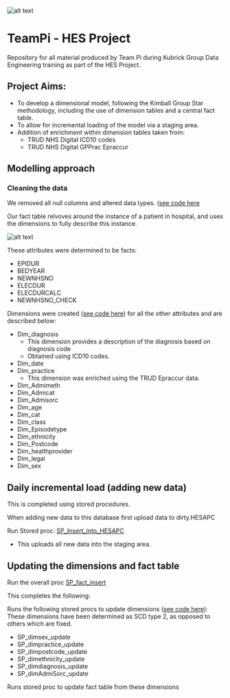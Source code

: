 ![alt text](https://github.com/LaurenSwan16/TeamPi---HES-Project/blob/master/teampi.png "Logo") 

# TeamPi - HES Project

Repository for all material produced by Team Pi during Kubrick Group Data Engineering training as part of the HES Project. 

## Project Aims: 
- To develop a dimensional model, following the Kimball Group Star methodology, including the use of dimension tables and a central fact    table.
- To allow for incremental loading of the model via a staging area. 
- Addition of enrichment within dimension tables taken from: 
   + TRUD NHS Digital ICD10 codes 
   + TRUD NHS Digital GPPrac Epraccur

## Modelling approach 

### Cleaning the data 

We removed all null columns and altered data types. 
([see code here](https://github.com/LaurenSwan16/TeamPi---HES-Project/blob/master/Cleaning%20null%20columns%20and%20altering%20column%20types.txt)

Our fact table relvoves around the instance of a patient in hospital, and uses the dimensions to fully describe this instance. 

![alt text](https://github.com/LaurenSwan16/TeamPi---HES-Project/blob/master/FullERD.png "ERD") 

These attributes were determined to be facts:
- EPIDUR
- BEDYEAR
- NEWNHSNO
- ELECDUR
- ELECDURCALC
- NEWNHSNO_CHECK

Dimensions were created ([see code here](https://github.com/LaurenSwan16/TeamPi---HES-Project/blob/master/Dimension%20creation%20code%20-%20Hospital%20project%20-%20Team%20Pi.sql)) for all the other attributes and are described below:

- Dim_diagnosis 
  + This dimension provides a description of the diagnosis based on diagnosis code
  + Obtained using ICD10 codes.
- Dim_date
- Dim_practice
  + This dimension was enriched using the TRUD Epraccur data.
- Dim_Admimeth 
- Dim_Admicat 
- Dim_Admisorc
- Dim_age
- Dim_cat
- Dim_class
- Dim_Episodetype
- Dim_ethnicity
- Dim_Postcode
- Dim_healthprovider
- Dim_legal 
- Dim_sex

## Daily incremental load (adding new data) 

This is completed using stored procedures. 

When adding new data to this database first upload data to dirty.HESAPC

Run Stored proc:
					[SP_Insert_into_HESAPC](https://github.com/LaurenSwan16/TeamPi---HES-Project/blob/master/SP%20for%20incremental%20loading%20of%20staged%20data.sql) 

- This uploads all new data into the staging area. 

## Updating the dimensions and fact table 

Run the overall proc
						[SP_fact_insert](https://github.com/LaurenSwan16/TeamPi---HES-Project/blob/master/SP_fact_insert.sql)

This completes the following: 

Runs the following stored procs to update dimensions ([see code here](https://github.com/LaurenSwan16/TeamPi---HES-Project/blob/master/SP%20for%20updating%20ALL%20dimensions.sql)):  
These dimensions have been determined as SCD type 2, as opposed to others which are fixed.
- SP_dimsex_update
- SP_dimpractice_update
- SP_dimpostcode_update
- SP_dimethnicity_update
- SP_dimdiagnosis_update
- SP_dimAdmiSorc_update

Runs stored proc to update fact table from these dimensions
